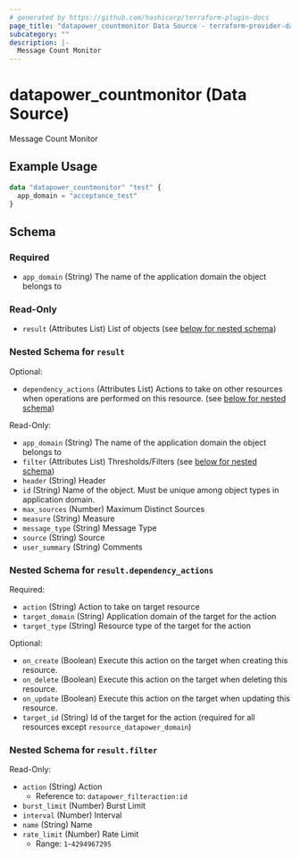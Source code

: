 ```yaml
---
# generated by https://github.com/hashicorp/terraform-plugin-docs
page_title: "datapower_countmonitor Data Source - terraform-provider-datapower"
subcategory: ""
description: |-
  Message Count Monitor
---
```


# datapower_countmonitor (Data Source)

Message Count Monitor

## Example Usage

```terraform
data "datapower_countmonitor" "test" {
  app_domain = "acceptance_test"
}
```

<!-- schema generated by tfplugindocs -->
## Schema

### Required

- `app_domain` (String) The name of the application domain the object belongs to

### Read-Only

- `result` (Attributes List) List of objects (see [below for nested schema](#nestedatt--result))

<a id="nestedatt--result"></a>
### Nested Schema for `result`

Optional:

- `dependency_actions` (Attributes List) Actions to take on other resources when operations are performed on this resource. (see [below for nested schema](#nestedatt--result--dependency_actions))

Read-Only:

- `app_domain` (String) The name of the application domain the object belongs to
- `filter` (Attributes List) Thresholds/Filters (see [below for nested schema](#nestedatt--result--filter))
- `header` (String) Header
- `id` (String) Name of the object. Must be unique among object types in application domain.
- `max_sources` (Number) Maximum Distinct Sources
- `measure` (String) Measure
- `message_type` (String) Message Type
- `source` (String) Source
- `user_summary` (String) Comments

<a id="nestedatt--result--dependency_actions"></a>
### Nested Schema for `result.dependency_actions`

Required:

- `action` (String) Action to take on target resource
- `target_domain` (String) Application domain of the target for the action
- `target_type` (String) Resource type of the target for the action

Optional:

- `on_create` (Boolean) Execute this action on the target when creating this resource.
- `on_delete` (Boolean) Execute this action on the target when deleting this resource.
- `on_update` (Boolean) Execute this action on the target when updating this resource.
- `target_id` (String) Id of the target for the action (required for all resources except `resource_datapower_domain`)


<a id="nestedatt--result--filter"></a>
### Nested Schema for `result.filter`

Read-Only:

- `action` (String) Action
  - Reference to: `datapower_filteraction:id`
- `burst_limit` (Number) Burst Limit
- `interval` (Number) Interval
- `name` (String) Name
- `rate_limit` (Number) Rate Limit
  - Range: `1`-`4294967295`
